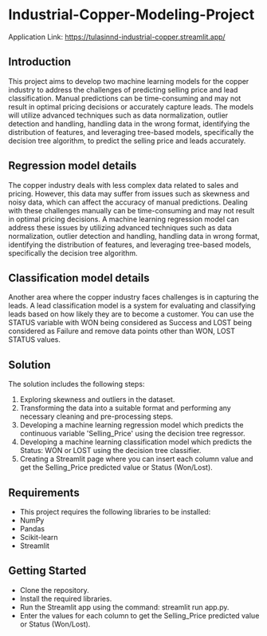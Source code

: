 # Industrial-Copper-Modeling-Project

Application Link: https://tulasinnd-industrial-copper.streamlit.app/

## Introduction
This project aims to develop two machine learning models for the copper industry to address the challenges of predicting selling price and lead classification. Manual predictions can be time-consuming and may not result in optimal pricing decisions or accurately capture leads. The models will utilize advanced techniques such as data normalization, outlier detection and handling, handling data in the wrong format, identifying the distribution of features, and leveraging tree-based models, specifically the decision tree algorithm, to predict the selling price and leads accurately.

## Regression model details
The copper industry deals with less complex data related to sales and pricing. However, this data may suffer from issues such as skewness and noisy data, which can affect the accuracy of manual predictions. Dealing with these challenges manually can be time-consuming and may not result in optimal pricing decisions. A machine learning regression model can address these issues by utilizing advanced techniques such as data normalization, outlier detection and handling, handling data in wrong format, identifying the distribution of features, and leveraging tree-based models, specifically the decision tree algorithm.

## Classification model details
Another area where the copper industry faces challenges is in capturing the leads. A lead classification model is a system for evaluating and classifying leads based on how likely they are to become a customer. You can use the STATUS variable with WON being considered as Success and LOST being considered as Failure and remove data points other than WON, LOST STATUS values.

## Solution

The solution includes the following steps:

1. Exploring skewness and outliers in the dataset.
2. Transforming the data into a suitable format and performing any necessary cleaning and pre-processing steps.
3. Developing a machine learning regression model which predicts the continuous variable 'Selling_Price' using the decision tree regressor.
4. Developing a machine learning classification model which predicts the Status: WON or LOST using the decision tree classifier.
5. Creating a Streamlit page where you can insert each column value and get the Selling_Price predicted value or Status (Won/Lost).

## Requirements

- This project requires the following libraries to be installed:
- NumPy
- Pandas
- Scikit-learn
- Streamlit

## Getting Started

* Clone the repository.
* Install the required libraries.
* Run the Streamlit app using the command: streamlit run app.py.
* Enter the values for each column to get the Selling_Price predicted value or Status (Won/Lost).
